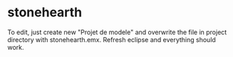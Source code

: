 # stonehearth

To edit, just create new "Projet de modele" and overwrite the file in project directory with stonehearth.emx. Refresh eclipse and everything should work.

